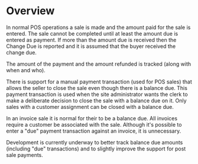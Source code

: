 # Overview

In normal POS operations a sale is made and the amount paid for the sale is entered.  The sale cannot be completed until at least the amount due is entered as payment.  If more than the amount due is received then the Change Due is reported and it is assumed that the buyer received the change due.

The amount of the payment and the amount refunded is tracked (along with when and who).

There is support for a manual payment transaction (used for POS sales) that allows the seller to close the sale even though there is a balance due.  This payment transaction is used when the site administrator wants the clerk to make a deliberate decision to close the sale with a balance due on it.  Only sales with a customer assignment can be closed with a balance due.

In an invoice sale it is normal for their to be a balance due.  All invoices require a customer be associated with the sale.  Although it's possible to enter a "due" payment transaction against an invoice, it is unnecessary.

Development is currently underway to better track balance due amounts (including "due" transactions) and to slightly improve the support for post sale payments.
